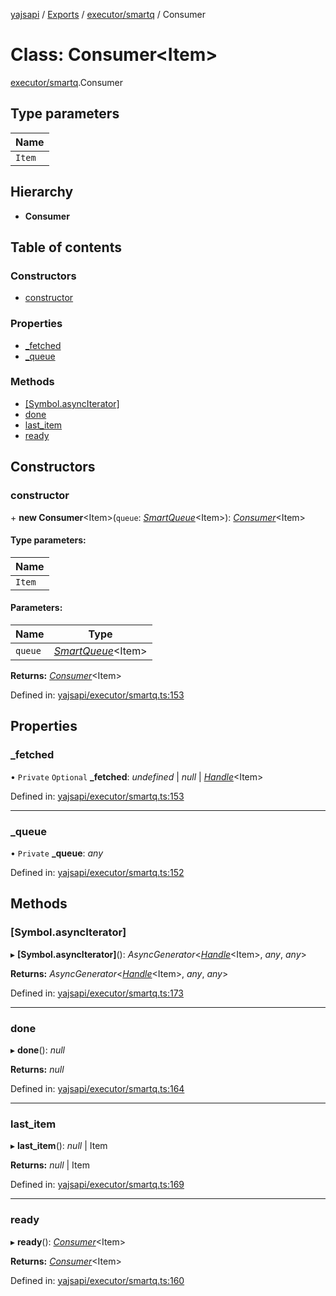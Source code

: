 [yajsapi](../README.md) / [Exports](../modules.md) / [executor/smartq](../modules/executor_smartq.md) / Consumer

# Class: Consumer<Item\>

[executor/smartq](../modules/executor_smartq.md).Consumer

## Type parameters

Name |
------ |
`Item` |

## Hierarchy

* **Consumer**

## Table of contents

### Constructors

- [constructor](executor_smartq.consumer.md#constructor)

### Properties

- [\_fetched](executor_smartq.consumer.md#_fetched)
- [\_queue](executor_smartq.consumer.md#_queue)

### Methods

- [[Symbol.asyncIterator]](executor_smartq.consumer.md#[symbol.asynciterator])
- [done](executor_smartq.consumer.md#done)
- [last\_item](executor_smartq.consumer.md#last_item)
- [ready](executor_smartq.consumer.md#ready)

## Constructors

### constructor

\+ **new Consumer**<Item\>(`queue`: [*SmartQueue*](executor_smartq.smartqueue.md)<Item\>): [*Consumer*](executor_smartq.consumer.md)<Item\>

#### Type parameters:

Name |
------ |
`Item` |

#### Parameters:

Name | Type |
------ | ------ |
`queue` | [*SmartQueue*](executor_smartq.smartqueue.md)<Item\> |

**Returns:** [*Consumer*](executor_smartq.consumer.md)<Item\>

Defined in: [yajsapi/executor/smartq.ts:153](https://github.com/golemfactory/yajsapi/blob/0a8d8c8/yajsapi/executor/smartq.ts#L153)

## Properties

### \_fetched

• `Private` `Optional` **\_fetched**: *undefined* \| *null* \| [*Handle*](executor_smartq.handle.md)<Item\>

Defined in: [yajsapi/executor/smartq.ts:153](https://github.com/golemfactory/yajsapi/blob/0a8d8c8/yajsapi/executor/smartq.ts#L153)

___

### \_queue

• `Private` **\_queue**: *any*

Defined in: [yajsapi/executor/smartq.ts:152](https://github.com/golemfactory/yajsapi/blob/0a8d8c8/yajsapi/executor/smartq.ts#L152)

## Methods

### [Symbol.asyncIterator]

▸ **[Symbol.asyncIterator]**(): *AsyncGenerator*<[*Handle*](executor_smartq.handle.md)<Item\>, *any*, *any*\>

**Returns:** *AsyncGenerator*<[*Handle*](executor_smartq.handle.md)<Item\>, *any*, *any*\>

Defined in: [yajsapi/executor/smartq.ts:173](https://github.com/golemfactory/yajsapi/blob/0a8d8c8/yajsapi/executor/smartq.ts#L173)

___

### done

▸ **done**(): *null*

**Returns:** *null*

Defined in: [yajsapi/executor/smartq.ts:164](https://github.com/golemfactory/yajsapi/blob/0a8d8c8/yajsapi/executor/smartq.ts#L164)

___

### last\_item

▸ **last_item**(): *null* \| Item

**Returns:** *null* \| Item

Defined in: [yajsapi/executor/smartq.ts:169](https://github.com/golemfactory/yajsapi/blob/0a8d8c8/yajsapi/executor/smartq.ts#L169)

___

### ready

▸ **ready**(): [*Consumer*](executor_smartq.consumer.md)<Item\>

**Returns:** [*Consumer*](executor_smartq.consumer.md)<Item\>

Defined in: [yajsapi/executor/smartq.ts:160](https://github.com/golemfactory/yajsapi/blob/0a8d8c8/yajsapi/executor/smartq.ts#L160)

